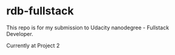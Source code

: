 rdb-fullstack
=============

This repo is for my submission to Udacity nanodegree - Fullstack Developer.

Currently at Project 2
